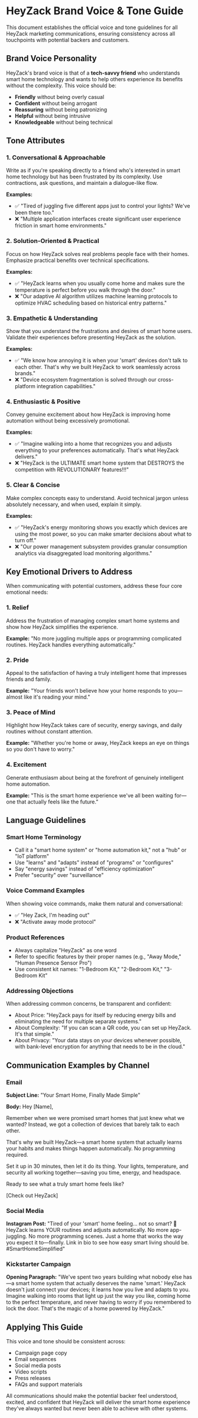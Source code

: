 # HeyZack Brand Voice & Tone Guide

This document establishes the official voice and tone guidelines for all HeyZack marketing communications, ensuring consistency across all touchpoints with potential backers and customers.

## Brand Voice Personality

HeyZack's brand voice is that of a **tech-savvy friend** who understands smart home technology and wants to help others experience its benefits without the complexity. This voice should be:

- **Friendly** without being overly casual
- **Confident** without being arrogant
- **Reassuring** without being patronizing
- **Helpful** without being intrusive
- **Knowledgeable** without being technical

## Tone Attributes

### 1. Conversational & Approachable
Write as if you're speaking directly to a friend who's interested in smart home technology but has been frustrated by its complexity. Use contractions, ask questions, and maintain a dialogue-like flow.

**Examples:**
- ✅ "Tired of juggling five different apps just to control your lights? We've been there too."
- ❌ "Multiple application interfaces create significant user experience friction in smart home environments."

### 2. Solution-Oriented & Practical
Focus on how HeyZack solves real problems people face with their homes. Emphasize practical benefits over technical specifications.

**Examples:**
- ✅ "HeyZack learns when you usually come home and makes sure the temperature is perfect before you walk through the door."
- ❌ "Our adaptive AI algorithm utilizes machine learning protocols to optimize HVAC scheduling based on historical entry patterns."

### 3. Empathetic & Understanding
Show that you understand the frustrations and desires of smart home users. Validate their experiences before presenting HeyZack as the solution.

**Examples:**
- ✅ "We know how annoying it is when your 'smart' devices don't talk to each other. That's why we built HeyZack to work seamlessly across brands."
- ❌ "Device ecosystem fragmentation is solved through our cross-platform integration capabilities."

### 4. Enthusiastic & Positive
Convey genuine excitement about how HeyZack is improving home automation without being excessively promotional.

**Examples:**
- ✅ "Imagine walking into a home that recognizes you and adjusts everything to your preferences automatically. That's what HeyZack delivers."
- ❌ "HeyZack is the ULTIMATE smart home system that DESTROYS the competition with REVOLUTIONARY features!!!"

### 5. Clear & Concise
Make complex concepts easy to understand. Avoid technical jargon unless absolutely necessary, and when used, explain it simply.

**Examples:**
- ✅ "HeyZack's energy monitoring shows you exactly which devices are using the most power, so you can make smarter decisions about what to turn off."
- ❌ "Our power management subsystem provides granular consumption analytics via disaggregated load monitoring algorithms."

## Key Emotional Drivers to Address

When communicating with potential customers, address these four core emotional needs:

### 1. Relief
Address the frustration of managing complex smart home systems and show how HeyZack simplifies the experience.

**Example:** "No more juggling multiple apps or programming complicated routines. HeyZack handles everything automatically."

### 2. Pride
Appeal to the satisfaction of having a truly intelligent home that impresses friends and family.

**Example:** "Your friends won't believe how your home responds to you—almost like it's reading your mind."

### 3. Peace of Mind
Highlight how HeyZack takes care of security, energy savings, and daily routines without constant attention.

**Example:** "Whether you're home or away, HeyZack keeps an eye on things so you don't have to worry."

### 4. Excitement
Generate enthusiasm about being at the forefront of genuinely intelligent home automation.

**Example:** "This is the smart home experience we've all been waiting for—one that actually feels like the future."

## Language Guidelines

### Smart Home Terminology
- Call it a "smart home system" or "home automation kit," not a "hub" or "IoT platform"
- Use "learns" and "adapts" instead of "programs" or "configures"
- Say "energy savings" instead of "efficiency optimization"
- Prefer "security" over "surveillance"

### Voice Command Examples
When showing voice commands, make them natural and conversational:
- ✅ "Hey Zack, I'm heading out"
- ❌ "Activate away mode protocol"

### Product References
- Always capitalize "HeyZack" as one word
- Refer to specific features by their proper names (e.g., "Away Mode," "Human Presence Sensor Pro")
- Use consistent kit names: "1-Bedroom Kit," "2-Bedroom Kit," "3-Bedroom Kit"

### Addressing Objections
When addressing common concerns, be transparent and confident:
- About Price: "HeyZack pays for itself by reducing energy bills and eliminating the need for multiple separate systems."
- About Complexity: "If you can scan a QR code, you can set up HeyZack. It's that simple."
- About Privacy: "Your data stays on your devices whenever possible, with bank-level encryption for anything that needs to be in the cloud."

## Communication Examples by Channel

### Email
**Subject Line:** "Your Smart Home, Finally Made Simple"

**Body:**
Hey [Name],

Remember when we were promised smart homes that just knew what we wanted? Instead, we got a collection of devices that barely talk to each other.

That's why we built HeyZack—a smart home system that actually learns your habits and makes things happen automatically. No programming required.

Set it up in 30 minutes, then let it do its thing. Your lights, temperature, and security all working together—saving you time, energy, and headspace.

Ready to see what a truly smart home feels like?

[Check out HeyZack]

### Social Media
**Instagram Post:**
"Tired of your 'smart' home feeling... not so smart? 🤔 HeyZack learns YOUR routines and adjusts automatically. No more app-juggling. No more programming scenes. Just a home that works the way you expect it to—finally. Link in bio to see how easy smart living should be. #SmartHomeSimplified"

### Kickstarter Campaign
**Opening Paragraph:**
"We've spent two years building what nobody else has—a smart home system that actually deserves the name 'smart.' HeyZack doesn't just connect your devices; it learns how you live and adapts to you. Imagine walking into rooms that light up just the way you like, coming home to the perfect temperature, and never having to worry if you remembered to lock the door. That's the magic of a home powered by HeyZack."

## Applying This Guide

This voice and tone should be consistent across:
- Campaign page copy
- Email sequences
- Social media posts
- Video scripts
- Press releases
- FAQs and support materials

All communications should make the potential backer feel understood, excited, and confident that HeyZack will deliver the smart home experience they've always wanted but never been able to achieve with other systems.
